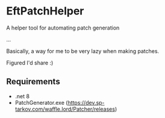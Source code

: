# EftPatchHelper

A helper tool for automating patch generation

...

Basically, a way for me to be very lazy when making patches.

Figured I'd share  :)

## Requirements
- .net 8
- PatchGenerator.exe (https://dev.sp-tarkov.com/waffle.lord/Patcher/releases)